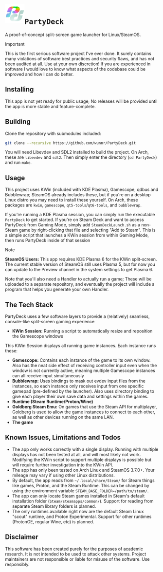 
<img src=".github/assets/icon.png" align="left" width="64" height="64">

# `PartyDeck`

A proof-of-concept split-screen game launcher for Linux/SteamOS.

> [!IMPORTANT]
> This is the first serious software project I've ever done. It surely contains many violations of software best practices and security flaws, and has not been audited at all. Use at your own discretion! If you are experienced in software I would love to know what aspects of the codebase could be improved and how I can do better.

## Installing

This app is not yet ready for public usage; No releases will be provided until the app is more stable and feature-complete.

## Building

Clone the repository with submodules included:

```bash
git clone --recursive https://github.com/wunnr/PartyDeck.git
```

You will need Libevdev and SDL2 installed to build the project. On Arch, these are `libevdev` and `sdl2`. Then simply enter the directory (`cd PartyDeck`) and run `make`.

## Usage

This project uses KWin (included with KDE Plasma), Gamescope, qdbus and Bubblewrap; SteamOS already includes these, but if you're on a desktop Linux distro you may need to install these yourself. On Arch, these packages are `kwin`, `gamescope`, `qt5-tools`/`qt6-tools`, and `bubblewrap`.

If you're running a KDE Plasma session, you can simply run the executable `PartyDeck` to get started. If you're on Steam Deck and want to access PartyDeck from Gaming Mode, simply add `SteamDeckLaunch.sh` as a non-Steam game by right-clicking that file and selecting "Add to Steam". This is a simple script that launches a KWin session from within Gaming Mode, then runs PartyDeck inside of that session

> [!NOTE]
> **SteamOS Users:** This app requires KDE Plasma 6 for the KWin split-screen. The current stable version of SteamOS still uses Plasma 5, but for now you can update to the Preview channel in the system settings to get Plasma 6.

Note that you'll also need a Handler to actually run a game; These will be uploaded to a separate repository, and eventually the project will include a program that helps you generate your own Handler.

## The Tech Stack

PartyDeck uses a few software layers to provide a (relatively) seamless, console-like split-screen gaming experience

- **KWin Session:** Running a script to automatically resize and reposition the Gamescope windows

This KWin Session displays all running game instances. Each instance runs these:

- **Gamescope:** Contains each instance of the game to its own window. Also has the neat side effect of receiving controller input even when the window is not currently active, meaning multiple Gamescope instances can all receive input simultaneously
- **Bubblewrap:** Uses bindings to mask out evdev input files from the instances, so each instance only receives input from one specific gamepad (pre-defined by the launcher). Also uses directory binding to give each player their own save data and settings within the games.
- **Runtime (Steam Runtime/Proton/Wine)**
- **Goldberg Steam Emu:** On games that use the Steam API for multiplayer, Goldberg is used to allow the game instances to connect to each other, as well as other devices running on the same LAN.
- **The game**

## Known Issues, Limitations and Todos

- The app only works correctly with a single display. Running with multiple displays has not been tested at all, and will most likely not work. Modifying the KWin script to support multiple displays is possible but will require further investigation into the KWin API.
- The app has only been tested on Arch Linux and SteamOS 3.7.0+. Your mileage may vary if using other Linux distributions.
- By default, the app reads from `~/.local/share/Steam/` for Steam things like games, Proton, and the Steam Runtime. This can be changed by using the environment variable `STEAM_BASE_FOLDER=/path/to/steam/`.
- The app can only locate Steam games installed in Steam's default installation folder (`Steam/steamapps/common/`). Support for reading from separate Steam library folders is planned.
- The only runtimes available right now are the default Steam Linux "scout" runtime, and Proton Experimental. Support for other runtimes (ProtonGE, regular Wine, etc) is planned.

## Disclaimer
This software has been created purely for the purposes of academic research. It is not intended to be used to attack other systems. Project maintainers are not responsible or liable for misuse of the software. Use responsibly.
